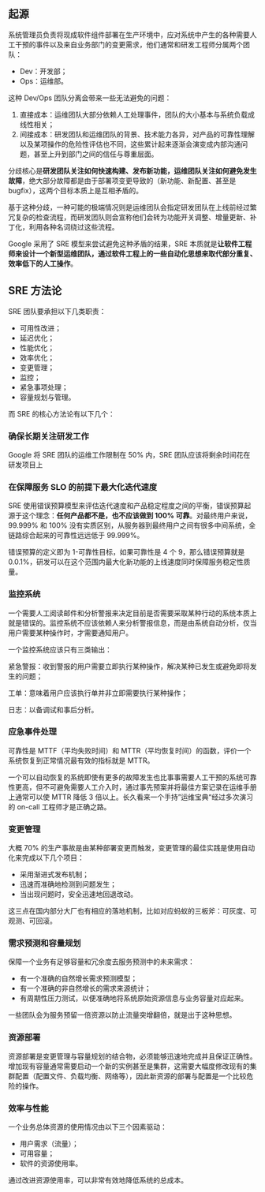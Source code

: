## 起源

系统管理员负责将现成软件组件部署在生产环境中，应对系统中产生的各种需要人工干预的事件以及来自业务部门的变更需求，他们通常和研发工程师分属两个团队：

-   Dev：开发部；
-   Ops：运维部。

这种 Dev/Ops 团队分离会带来一些无法避免的问题：

1.  直接成本：运维团队大部分依赖人工处理事件，团队的大小基本与系统负载成线性相关；
2.  间接成本：研发团队和运维团队的背景、技术能力各异，对产品的可靠性理解以及某项操作的危险性评估也不同，这些累计起来逐渐会演变成内部沟通问题，甚至上升到部门之间的信任与尊重层面。

分歧核心是**研发团队关注如何快速构建、发布新功能，运维团队关注如何避免发生故障**，绝大部分故障都是由于部署项变更导致的（新功能、新配置、甚至是 bugfix），这两个目标本质上是互相矛盾的。

基于这种分歧，一种可能的极端情况则是运维团队会指定研发团队在上线前经过繁冗复杂的检查流程，而研发团队则会宣称他们会转为功能开关调整、增量更新、补丁化，利用各种名词绕过这些流程。

Google 采用了 SRE 模型来尝试避免这种矛盾的结果，SRE 本质就是**让软件工程师来设计一个新型运维团队，通过软件工程上的一些自动化思想来取代部分重复、效率低下的人工操作**。

## SRE 方法论

SRE 团队要承担以下几类职责：

-   可用性改进；
-   延迟优化；
-   性能优化；
-   效率优化；
-   变更管理；
-   监控；
-   紧急事项处理；
-   容量规划与管理。

而 SRE 的核心方法论有以下几个：

### **确保长期关注研发工作**

Google 将 SRE 团队的运维工作限制在 50% 内，SRE 团队应该将剩余时间花在研发项目上

### **在保障服务 SLO 的前提下最大化迭代速度**

SRE 使用错误预算模型来评估迭代速度和产品稳定程度之间的平衡，错误预算起源于这个理念：**任何产品都不是，也不应该做到 100% 可靠**。对最终用户来说，99.999% 和 100% 没有实质区别，从服务器到最终用户之间有很多中间系统，全链路综合起来的可靠性远远低于 99.999%。

错误预算的定义即为 1-可靠性目标，如果可靠性是 4 个 9，那么错误预算就是 0.0.1%，研发可以在这个范围内最大化新功能的上线速度同时保障服务稳定性质量。

### 监控系统

一个需要人工阅读邮件和分析警报来决定目前是否需要采取某种行动的系统本质上就是错误的。监控系统不应该依赖人来分析警报信息，而是由系统自动分析，仅当用户需要某种操作时，才需要通知用户。

一个监控系统应该只有三类输出：

紧急警报：收到警报的用户需要立即执行某种操作，解决某种已发生或避免即将发生的问题；

工单：意味着用户应该执行单并非立即需要执行某种操作；

日志：以备调试和事后分析。

### 应急事件处理

可靠性是 MTTF（平均失败时间）和 MTTR（平均恢复时间）的函数，评价一个系统恢复到正常情况最有效的指标就是 MTTR。

一个可以自动恢复的系统即使有更多的故障发生也比事事需要人工干预的系统可靠性更高，但不可避免需要人工介入时，通过事先预案并将最佳方案记录在运维手册上通常可以使 MTTR 降低 3 倍以上。长久看来一个手持”运维宝典“经过多次演习的 on-call 工程师才是正确之路。

### 变更管理

大概 70% 的生产事故是由某种部署变更而触发，变更管理的最佳实践是使用自动化来完成以下几个项目：

-   采用渐进式发布机制；
-   迅速而准确地检测到问题发生；
-   当出现问题时，安全迅速地回退改动。

这三点在国内部分大厂也有相应的落地机制，比如对应蚂蚁的三板斧：可灰度、可观测、可回滚。

### 需求预测和容量规划

保障一个业务有足够容量和冗余度去服务预测中的未来需求：

-   有一个准确的自然增长需求预测模型；
-   有一个准确的非自然增长的需求来源统计；
-   有周期性压力测试，以便准确地将系统原始资源信息与业务容量对应起来。

一些团队会为服务预留一倍资源以防止流量突增翻倍，就是出于这种思想。

### 资源部署

资源部署是变更管理与容量规划的结合物，必须能够迅速地完成并且保证正确性。增加现有容量通常需要启动一个新的实例甚至是集群，这需要大幅度修改现有的集群配置（配置文件、负载均衡、网络等），因此新资源的部署与配置是一个比较危险的操作。

### 效率与性能

一个业务总体资源的使用情况由以下三个因素驱动：

-   用户需求（流量）；
-   可用容量；
-   软件的资源使用率。

通过改进资源使用率，可以非常有效地降低系统的总成本。